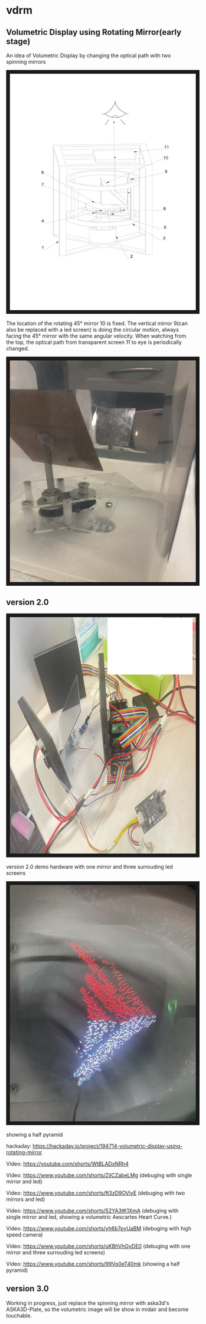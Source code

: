 # vdrm
## Volumetric Display using Rotating Mirror(early stage)
An idea of Volumetric Display by changing the optical path with two spinning mirrors

<a target="_blank"><img src="images/schematic_diagram.jpg" width="583" height="640" border="10" /></a>

The location of the rotating 45° mirror 10 is fixed. The vertical mirror 9(can also be replaced with a led screen) is doing the circular motion, always facing the 45° mirror with the same angular velocity. When watching from the top, the optical path from transparent screen 11 to eye is periodically changed.

<a href="https://youtube.com/shorts/yh6b7pyUaBM" target="_blank"><img src="images/demo.jpg" width="800" height="600" border="10" /></a>

## version 2.0
<a target="_blank"><img src="images/vdrm2_hardware.jpg" width="583" height="640" border="10" /></a>

version 2.0 demo hardware with one mirror and three surrouding led screens

<a target="_blank"><img src="images/half_pyramid.jpg" width="583" height="640" border="10" /></a>

showing a half pyramid

hackaday: https://hackaday.io/project/194714-volumetric-display-using-rotating-mirror

Video: https://youtube.com/shorts/WtBLADxNRh4

Video: https://www.youtube.com/shorts/ZilCZabeLMg (debuging with single mirror and led)

Video: https://www.youtube.com/shorts/ft3zD9OViyE (debuging with two mirrors and led)

Video: https://www.youtube.com/shorts/52YA3tK1XmA (debuging with single mirror and led, showing a volumetric Aescartes Heart Curve.)

Video: https://www.youtube.com/shorts/yh6b7pyUaBM (debuging with high speed camera)

Video: https://www.youtube.com/shorts/uKBhVhGyDE0 (debuging with one mirror and three surrouding led screens)

Video: https://www.youtube.com/shorts/99Vo0eT40mk (showing a half pyramid)

## version 3.0
Working in progress, just replace the spinning mirror with aska3d's ASKA3D-Plate, so the volumetric image will be show in midair and become touchable.
